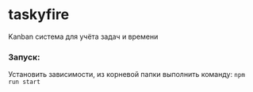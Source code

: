 # taskyfire
Kanban система для учёта задач и времени

### Запуск: 
Установить зависимости, из корневой папки выполнить команду: `npm run start`
